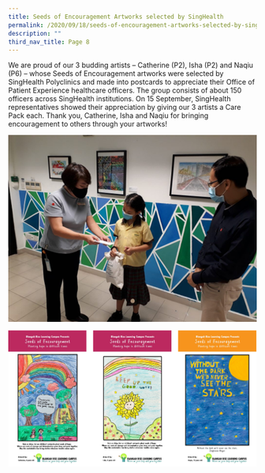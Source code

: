 ```yaml
---
title: Seeds of Encouragement Artworks selected by SingHealth
permalink: /2020/09/18/seeds-of-encouragement-artworks-selected-by-singhealth/
description: ""
third_nav_title: Page 8
---
```

<p>We are proud of our 3 budding artists &ndash; Catherine (P2), Isha (P2) and Naqiu (P6) &ndash; whose Seeds of Encouragement artworks were selected by SingHealth Polyclinics and made into postcards to appreciate their Office of Patient Experience healthcare officers. The group consists of about 150 officers across SingHealth institutions. On 15 September, SingHealth representatives showed their appreciation by giving our 3 artists a Care Pack each. Thank you, Catherine, Isha and Naqiu for bringing encouragement to others through your artworks!</p>

![](/images/20200915_102011-1024x768.jpg)

![](/images/seedsofencouragement.png)